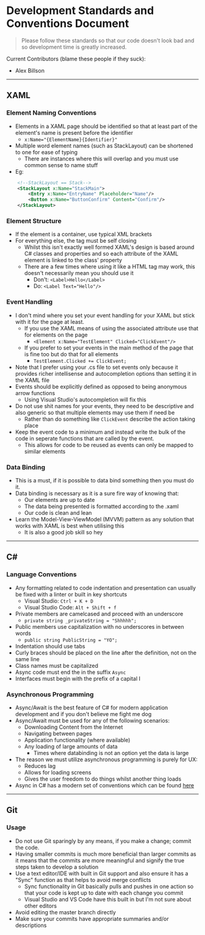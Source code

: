# Development Standards and Conventions Document
> Please follow these standards so that our code doesn't look bad and so development time is greatly increased.

Current Contributors (blame these people if they suck):

- Alex Billson

---

## XAML
### Element Naming Conventions
- Elements in a XAML page should be identified so that at least part of the element's name is present before the identifier
    - `x:Name="{ElementName}{Identifier}"`
- Multiple word element names (such as StackLayout) can be shortened to one for ease of typing
    - There are instances where this will overlap and you must use common sense to name stuff
- Eg:
```xml
    <!--StackLayout == Stack-->
    <StackLayout x:Name="StackMain">
        <Entry x:Name="EntryName" Placeholder="Name"/>
        <Button x:Name="ButtonConfirm" Content="Confirm"/>
    </StackLayout>
```
### Element Structure
- If the element is a container, use typical XML brackets
- For everything else, the tag must be self closing
    - Whilst this isn't exactly well formed XAML's design is based around C# classes and properties and so each attribute of the XAML element is linked to the class' property
    - There are a few times where using it like a HTML tag may work, this doesn't necessarily mean you should use it
        - Don't: `<Label>Hello</Label>`
        - Do: `<Label Text="Hello"/>` 
### Event Handling
- I don't mind where you set your event handling for your XAML but stick with it for the page at least. 
    - If you use the XAML means of using the associated attribute use that for elements on the page
        - `<Element x:Name="TestElement" Clicked="ClickEvent"/>`
    - If you prefer to set your events in the main method of the page that is fine too but do that for all elements
        - `TestElement.Clicked += ClickEvent;`
- Note that I prefer using your .cs file to set events only because it provides richer intellisense and autocompletion options than setting it in the XAML file
- Events should be explicitly defined as opposed to being anonymous arrow functions
    - Using Visual Studio's autocompletion will fix this
- Do not use shit names for your events, they need to be descriptive and also generic so that
multiple elements may use them if need be
    - Rather than do something like `ClickEvent` describe the action taking place
- Keep the event code to a minimum and instead write the bulk of the code in seperate functions that are called by the event.
    - This allows for code to be reused as events can only be mapped to similar elements

### Data Binding
- This is a must, if it is possible to data bind something then you must do it.
- Data binding is necessary as it is a sure fire way of knowing that:
    - Our elements are up to date
    - The data being presented is formatted according to the .xaml
    - Our code is clean and lean
- Learn the Model-View-ViewModel (MVVM) pattern as any solution that works with XAML is best when utilising this
    - It is also a good job skill so hey

---
## C\#

### Language Conventions
- Any formatting related to code indentation and presentation can usually be fixed with a linter or built in key shortcuts
    - Visual Studio: `Ctrl + K + D`
    - Visual Studio Code: `Alt + Shift + f`
- Private members are camelcased and proceed with an underscore
    - `private string _privateString = "Shhhhh";`
- Public members use capitalization with no underscores in between words
    - `public string PublicString = "YO";`
- Indentation should use tabs
- Curly braces should be placed on the line after the definition, not on the same line
- Class names must be capitalized
- Async code must end the in the suffix `Async`
- Interfaces must begin with the prefix of a capital I
### Asynchronous Programming
- Async/Await is the best feature of C# for modern application development and if you don't believe me fight me dog
- Async/Await must be used for any of the following scenarios:
    - Downloading Content from the Internet
    - Navigating between pages
    - Application functionality (where available)
    - Any loading of large amounts of data
        - Times where databinding is not an option yet the data is large
- The reason we must utilize asynchronous programming is purely for UX:
    - Reduces lag
    - Allows for loading screens
    - Gives the user freedom to do things whilst another thing loads
- Async in C# has a modern set of conventions which can be found [here](https://gist.github.com/jonlabelle/841146854b23b305b50fa5542f84b20c)

---
## Git

### Usage

- Do not use Git sparingly by any means, if you make a change; commit the code.
- Having smaller commits is much more beneficial than larger commits as it means that the commits are more meaningful and signify the true steps taken to develop a solution
- Use a text editor/IDE with built in Git support and also ensure it has a "Sync" function as that helps to avoid merge conflicts
    - Sync functionality in Git basically pulls and pushes in one action so that your code is kept up to date with each change you commit
    - Visual Studio and VS Code have this built in but I'm not sure about other editors
- Avoid editing the master branch directly
- Make sure your commits have appropriate summaries and/or descriptions